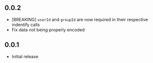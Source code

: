 ## 0.0.2

* [BREAKING] `userId` and `groupId` are now required in their respective indentify calls 
* Fix data not being properly encoded

## 0.0.1

* Initial release
